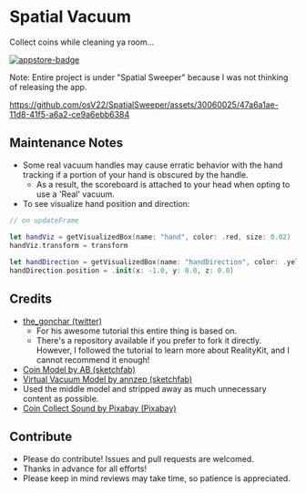# Spatial Vacuum
Collect coins while cleaning ya room...

[![appstore-badge](https://github.com/osV22/SpatialSweeper/assets/30060025/7127b77c-e947-4838-b91f-089d60b48c28)](https://apps.apple.com/us/app/spatial-vacuum/id6479183992)


Note: Entire project is under "Spatial Sweeper" because I was not thinking of releasing the app.

https://github.com/osV22/SpatialSweeper/assets/30060025/47a6a1ae-11d8-41f5-a6a2-ce9a6ebb6384


## Maintenance Notes
- Some real vacuum handles may cause erratic behavior with the hand tracking if a portion of your hand is obscured by the handle.
    - As a result, the scoreboard is attached to your head when opting to use a 'Real' vacuum.
- To see visualize hand position and direction:
```swift
// on updateFrame

let handViz = getVisualizedBox(name: "hand", color: .red, size: 0.02)
handViz.transform = transform
            
let handDirection = getVisualizedBox(name: "handDirection", color: .yellow, size: 0.02, parent: handViz)
handDirection.position = .init(x: -1.0, y: 0.0, z: 0.0)
``` 

## Credits
- [the_gonchar (twitter)](https://twitter.com/the_gonchar)
    - For his awesome tutorial this entire thing is based on.
    - There's a repository available if you prefer to fork it directly. However, I followed the tutorial to learn more about RealityKit, and I cannot recommend it enough!
- [Coin Model by AB (sketchfab)](https://sketchfab.com/3d-models/mario-coin-fdfa74ede6c34d90afca650a51bda6de)
- [Virtual Vacuum Model by annzep (sketchfab)](https://sketchfab.com/3d-models/vacuum-cleaner-c7fe3bb62ddc42d0afec14551a821242)
- Used the middle model and stripped away as much unnecessary content as possible.
- [Coin Collect Sound by Pixabay (Pixabay)](https://pixabay.com/sound-effects/collectcoin-6075/)

## Contribute
- Please do contribute! Issues and pull requests are welcomed.
- Thanks in advance for all efforts!
- Please keep in mind reviews may take time, so patience is appreciated.
